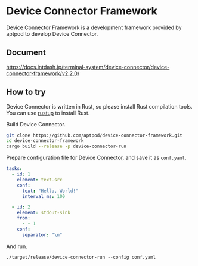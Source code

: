# Device Connector Framework

Device Connector Framework is a development framework provided by aptpod to develop Device Connector.

## Document

https://docs.intdash.jp/terminal-system/device-connector/device-connector-framework/v2.2.0/

## How to try

Device Connector is written in Rust, so please install Rust compilation tools. You can use [rustup](https://rustup.rs/) to install Rust.

Build Device Connector.

```sh
git clone https://github.com/aptpod/device-connector-framework.git
cd device-connector-framework
cargo build --release -p device-connector-run
```

Prepare configuration file for Device Connector, and save it as `conf.yaml`.

```yaml
tasks:
  - id: 1
    element: text-src
    conf:
      text: "Hello, World!"
      interval_ms: 100

  - id: 2
    element: stdout-sink
    from:
      - - 1
    conf:
      separator: "\n"
```

And run.

```
./target/release/device-connector-run --config conf.yaml
```
